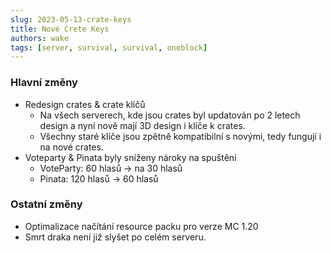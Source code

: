 ```yaml
---
slug: 2023-05-13-crate-keys
title: Nové Crete Keys
authors: wake
tags: [server, survival, survival, oneblock]
---
```


### Hlavní změny
- Redesign crates & crate klíčů
    - Na všech serverech, kde jsou crates byl updatován po 2 letech design a nyní nově mají 3D design i klíče k crates.
    - Všechny staré klíče jsou zpětně kompatibilní s novými, tedy fungují i na nové crates.
- Voteparty & Pinata byly sníženy nároky na spuštění
    - VoteParty: 60 hlasů -> na 30 hlasů
    - Pinata: 120 hlasů -> 60 hlasů

### Ostatní změny
- Optimalizace načítání resource packu pro verze MC 1.20
- Smrt draka není již slyšet po celém serveru.